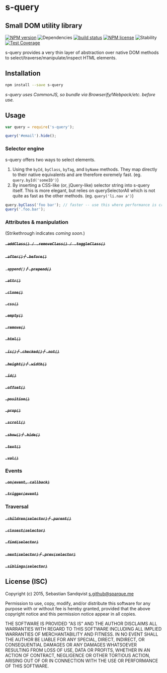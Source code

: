 # s-query

## Small DOM utility library

[![NPM version](https://img.shields.io/npm/v/s-query.svg)](https://www.npmjs.com/package/s-query) ![Dependencies](https://img.shields.io/david/sebastiansandqvist/s-query.svg) [![build status](http://img.shields.io/travis/sebastiansandqvist/s-query.svg)](https://travis-ci.org/sebastiansandqvist/s-query) [![NPM license](https://img.shields.io/npm/l/s-query.svg)](https://www.npmjs.com/package/s-query) ![Stability](https://img.shields.io/badge/stability-unstable-orange.svg) [![Test Coverage](https://codeclimate.com/github/sebastiansandqvist/s-query/badges/coverage.svg)](https://codeclimate.com/github/sebastiansandqvist/s-query)

s-query provides a very thin layer of abstraction over native DOM methods to select/traverse/manipulate/inspect HTML elements.

## Installation
```bash
npm install --save s-query
```
*s-query uses CommonJS, so bundle via Browserify/Webpack/etc. before use.*

## Usage
```javascript
var query = require('s-query');

query('#email').hide();
```

### Selector engine
s-query offers two ways to select elements.
1. Using the `byId`, `byClass`, `byTag`, and `byName` methods. They map directly to their native equivalents and are therefore exremely fast. (eg. `query.byId('someID')`)
2. By inserting a CSS-like (or, jQuery-like) selector string into s-query itself. This is more elegant, but relies on querySelectorAll which is not quite as fast as the other methods. (eg. `query('li.nav a')`)

```javascript
query.byClass('foo bar'); // faster -- use this where performance is critical
query('.foo.bar');
```


### Attributes & manipulation
(Strikethrough indicates *coming soon*.)
##### ~~`.addClass() / .removeClass() / .toggleClass()`~~
##### ~~`.after()` / `.before()`~~
##### `.append()` ~~/ `.prepend()`~~
##### ~~`.attr()`~~
##### ~~`.clone()`~~
##### ~~`.css()`~~
##### ~~`.empty()`~~
##### ~~`.remove()`~~
##### ~~`.html()`~~
##### ~~`.is()` / `.checked()` / `.not()`~~
##### ~~`.height()` / `.width()`~~
##### ~~`.id()`~~
##### ~~`.offset()`~~
##### ~~`.position()`~~
##### ~~`.prop()`~~
##### ~~`.scroll()`~~
##### ~~`.show()` / `.hide()`~~
##### ~~`.text()`~~
##### ~~`.val()`~~

### Events
##### ~~`.on(event, callback)`~~
##### ~~`.trigger(event)`~~

### Traversal
##### ~~`.children(selector)` / `.parent()`~~
##### ~~`.closest(selector)`~~
##### ~~`.find(selector)`~~
##### ~~`.next(selector)` / `.prev(selector)`~~
##### ~~`.siblings(selector)`~~

## License (ISC)
Copyright (c) 2015, Sebastian Sandqvist <s.github@sparque.me>

Permission to use, copy, modify, and/or distribute this software for any purpose with or without fee is hereby granted, provided that the above copyright notice and this permission notice appear in all copies.

THE SOFTWARE IS PROVIDED "AS IS" AND THE AUTHOR DISCLAIMS ALL WARRANTIES WITH REGARD TO THIS SOFTWARE INCLUDING ALL IMPLIED WARRANTIES OF MERCHANTABILITY AND FITNESS. IN NO EVENT SHALL THE AUTHOR BE LIABLE FOR ANY SPECIAL, DIRECT, INDIRECT, OR CONSEQUENTIAL DAMAGES OR ANY DAMAGES WHATSOEVER RESULTING FROM LOSS OF USE, DATA OR PROFITS, WHETHER IN AN ACTION OF CONTRACT, NEGLIGENCE OR OTHER TORTIOUS ACTION, ARISING OUT OF OR IN CONNECTION WITH THE USE OR PERFORMANCE OF THIS SOFTWARE.